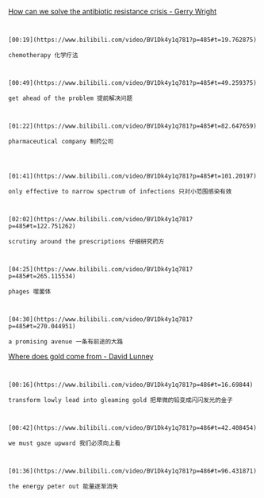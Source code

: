 [How can we solve the antibiotic resistance crisis - Gerry Wright](https://www.bilibili.com/video/BV1Dk4y1q781?p=485)

```ad-note


[00:19](https://www.bilibili.com/video/BV1Dk4y1q781?p=485#t=19.762875)

chemotherapy 化学疗法

```

```ad-note


[00:49](https://www.bilibili.com/video/BV1Dk4y1q781?p=485#t=49.259375)

get ahead of the problem 提前解决问题

```

```ad-note


[01:22](https://www.bilibili.com/video/BV1Dk4y1q781?p=485#t=82.647659)

pharmaceutical company 制药公司

```


```ad-note



[01:41](https://www.bilibili.com/video/BV1Dk4y1q781?p=485#t=101.20197)

only effective to narrow spectrum of infections 只对小范围感染有效

```

```ad-note


[02:02](https://www.bilibili.com/video/BV1Dk4y1q781?p=485#t=122.751262)

scrutiny around the prescriptions 仔细研究药方

```

```ad-note


[04:25](https://www.bilibili.com/video/BV1Dk4y1q781?p=485#t=265.115534)

phages 噬菌体

```

```ad-note


[04:30](https://www.bilibili.com/video/BV1Dk4y1q781?p=485#t=270.044951)

a promising avenue 一条有前途的大路

```


[Where does gold come from - David Lunney](https://www.bilibili.com/video/BV1Dk4y1q781?p=486)

```ad-note


[00:16](https://www.bilibili.com/video/BV1Dk4y1q781?p=486#t=16.69844)

transform lowly lead into gleaming gold 把卑微的铅变成闪闪发光的金子

```

```ad-note


[00:42](https://www.bilibili.com/video/BV1Dk4y1q781?p=486#t=42.408454)

we must gaze upward 我们必须向上看

```

```ad-note


[01:36](https://www.bilibili.com/video/BV1Dk4y1q781?p=486#t=96.431871)

the energy peter out 能量逐渐消失

```